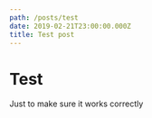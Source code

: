 ```yaml
---
path: /posts/test
date: 2019-02-21T23:00:00.000Z
title: Test post
---
```


# Test

Just to make sure it works correctly
